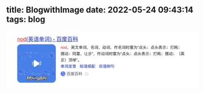 title: BlogwithImage
date: 2022-05-24 09:43:14
tags: blog
----------

![image.png](./BlogwithImage/image.png)

[](https://)
